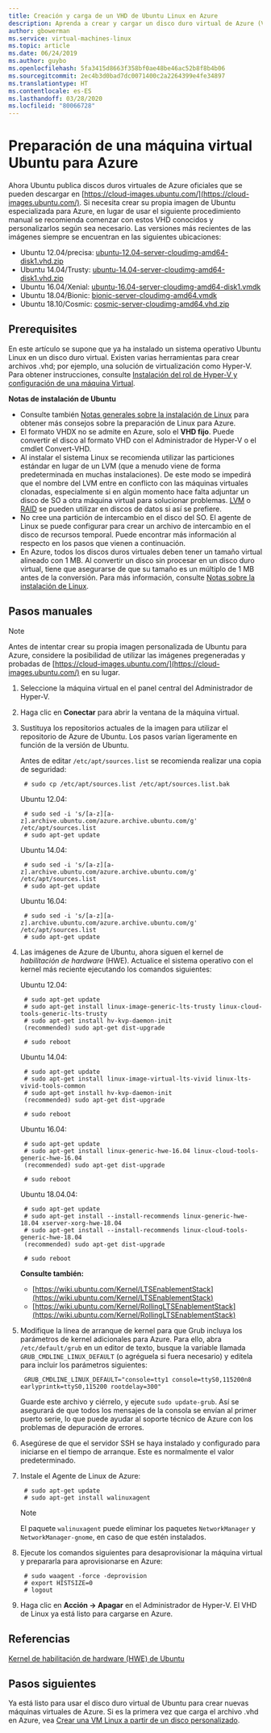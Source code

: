 ```yaml
---
title: Creación y carga de un VHD de Ubuntu Linux en Azure
description: Aprenda a crear y cargar un disco duro virtual de Azure (VHD) que contiene el sistema operativo Ubuntu Linux.
author: gbowerman
ms.service: virtual-machines-linux
ms.topic: article
ms.date: 06/24/2019
ms.author: guybo
ms.openlocfilehash: 5fa3415d8663f358bf0ae48be46ac52b8f8b4b06
ms.sourcegitcommit: 2ec4b3d0bad7dc0071400c2a2264399e4fe34897
ms.translationtype: HT
ms.contentlocale: es-ES
ms.lasthandoff: 03/28/2020
ms.locfileid: "80066728"
---
```

# <a name="prepare-an-ubuntu-virtual-machine-for-azure"></a>Preparación de una máquina virtual Ubuntu para Azure


Ahora Ubuntu publica discos duros virtuales de Azure oficiales que se pueden descargar en [https://cloud-images.ubuntu.com/](https://cloud-images.ubuntu.com/). Si necesita crear su propia imagen de Ubuntu especializada para Azure, en lugar de usar el siguiente procedimiento manual se recomienda comenzar con estos VHD conocidos y personalizarlos según sea necesario. Las versiones más recientes de las imágenes siempre se encuentran en las siguientes ubicaciones:

* Ubuntu 12.04/precisa: [ubuntu-12.04-server-cloudimg-amd64-disk1.vhd.zip](https://cloud-images.ubuntu.com/precise/current/precise-server-cloudimg-amd64-disk1.vhd.zip)
* Ubuntu 14.04/Trusty: [ubuntu-14.04-server-cloudimg-amd64-disk1.vhd.zip](https://cloud-images.ubuntu.com/releases/trusty/release/ubuntu-14.04-server-cloudimg-amd64-disk1.vhd.zip)
* Ubuntu 16.04/Xenial: [ubuntu-16.04-server-cloudimg-amd64-disk1.vmdk](https://cloud-images.ubuntu.com/releases/xenial/release/ubuntu-16.04-server-cloudimg-amd64-disk1.vmdk)
* Ubuntu 18.04/Bionic: [bionic-server-cloudimg-amd64.vmdk](https://cloud-images.ubuntu.com/bionic/current/bionic-server-cloudimg-amd64.vmdk)
* Ubuntu 18.10/Cosmic: [cosmic-server-cloudimg-amd64.vhd.zip](http://cloud-images.ubuntu.com/releases/cosmic/release/ubuntu-18.10-server-cloudimg-amd64.vhd.zip)

## <a name="prerequisites"></a>Prerequisites
En este artículo se supone que ya ha instalado un sistema operativo Ubuntu Linux en un disco duro virtual. Existen varias herramientas para crear archivos .vhd; por ejemplo, una solución de virtualización como Hyper-V. Para obtener instrucciones, consulte [Instalación del rol de Hyper-V y configuración de una máquina Virtual](https://technet.microsoft.com/library/hh846766.aspx).

**Notas de instalación de Ubuntu**

* Consulte también [Notas generales sobre la instalación de Linux](create-upload-generic.md#general-linux-installation-notes) para obtener más consejos sobre la preparación de Linux para Azure.
* El formato VHDX no se admite en Azure, solo el **VHD fijo**.  Puede convertir el disco al formato VHD con el Administrador de Hyper-V o el cmdlet Convert-VHD.
* Al instalar el sistema Linux se recomienda utilizar las particiones estándar en lugar de un LVM (que a menudo viene de forma predeterminada en muchas instalaciones). De este modo se impedirá que el nombre del LVM entre en conflicto con las máquinas virtuales clonadas, especialmente si en algún momento hace falta adjuntar un disco de SO a otra máquina virtual para solucionar problemas. [LVM](configure-lvm.md?toc=%2fazure%2fvirtual-machines%2flinux%2ftoc.json) o [RAID](configure-raid.md?toc=%2fazure%2fvirtual-machines%2flinux%2ftoc.json) se pueden utilizar en discos de datos si así se prefiere.
* No cree una partición de intercambio en el disco del SO. El agente de Linux se puede configurar para crear un archivo de intercambio en el disco de recursos temporal.  Puede encontrar más información al respecto en los pasos que vienen a continuación.
* En Azure, todos los discos duros virtuales deben tener un tamaño virtual alineado con 1 MB. Al convertir un disco sin procesar en un disco duro virtual, tiene que asegurarse de que su tamaño es un múltiplo de 1 MB antes de la conversión. Para más información, consulte [Notas sobre la instalación de Linux](create-upload-generic.md#general-linux-installation-notes).

## <a name="manual-steps"></a>Pasos manuales
> [!NOTE]
> Antes de intentar crear su propia imagen personalizada de Ubuntu para Azure, considere la posibilidad de utilizar las imágenes pregeneradas y probadas de [https://cloud-images.ubuntu.com/](https://cloud-images.ubuntu.com/) en su lugar.
> 
> 

1. Seleccione la máquina virtual en el panel central del Administrador de Hyper-V.

2. Haga clic en **Conectar** para abrir la ventana de la máquina virtual.

3. Sustituya los repositorios actuales de la imagen para utilizar el repositorio de Azure de Ubuntu. Los pasos varían ligeramente en función de la versión de Ubuntu.
   
    Antes de editar `/etc/apt/sources.list` se recomienda realizar una copia de seguridad:
   
        # sudo cp /etc/apt/sources.list /etc/apt/sources.list.bak

    Ubuntu 12.04:
   
        # sudo sed -i 's/[a-z][a-z].archive.ubuntu.com/azure.archive.ubuntu.com/g' /etc/apt/sources.list
        # sudo apt-get update

    Ubuntu 14.04:
   
        # sudo sed -i 's/[a-z][a-z].archive.ubuntu.com/azure.archive.ubuntu.com/g' /etc/apt/sources.list
        # sudo apt-get update

    Ubuntu 16.04:
   
        # sudo sed -i 's/[a-z][a-z].archive.ubuntu.com/azure.archive.ubuntu.com/g' /etc/apt/sources.list
        # sudo apt-get update

4. Las imágenes de Azure de Ubuntu, ahora siguen el kernel de *habilitación de hardware* (HWE). Actualice el sistema operativo con el kernel más reciente ejecutando los comandos siguientes:

    Ubuntu 12.04:
   
        # sudo apt-get update
        # sudo apt-get install linux-image-generic-lts-trusty linux-cloud-tools-generic-lts-trusty
        # sudo apt-get install hv-kvp-daemon-init
        (recommended) sudo apt-get dist-upgrade
   
        # sudo reboot
   
    Ubuntu 14.04:
   
        # sudo apt-get update
        # sudo apt-get install linux-image-virtual-lts-vivid linux-lts-vivid-tools-common
        # sudo apt-get install hv-kvp-daemon-init
        (recommended) sudo apt-get dist-upgrade
   
        # sudo reboot

    Ubuntu 16.04:
   
        # sudo apt-get update
        # sudo apt-get install linux-generic-hwe-16.04 linux-cloud-tools-generic-hwe-16.04
        (recommended) sudo apt-get dist-upgrade

        # sudo reboot
    
    Ubuntu 18.04.04:
    
        # sudo apt-get update
        # sudo apt-get install --install-recommends linux-generic-hwe-18.04 xserver-xorg-hwe-18.04
        # sudo apt-get install --install-recommends linux-cloud-tools-generic-hwe-18.04
        (recommended) sudo apt-get dist-upgrade

        # sudo reboot
    
    **Consulte también:**
    - [https://wiki.ubuntu.com/Kernel/LTSEnablementStack](https://wiki.ubuntu.com/Kernel/LTSEnablementStack)
    - [https://wiki.ubuntu.com/Kernel/RollingLTSEnablementStack](https://wiki.ubuntu.com/Kernel/RollingLTSEnablementStack)


5. Modifique la línea de arranque de kernel para que Grub incluya los parámetros de kernel adicionales para Azure. Para ello, abra `/etc/default/grub` en un editor de texto, busque la variable llamada `GRUB_CMDLINE_LINUX_DEFAULT` (o agréguela si fuera necesario) y edítela para incluir los parámetros siguientes:
   
        GRUB_CMDLINE_LINUX_DEFAULT="console=tty1 console=ttyS0,115200n8 earlyprintk=ttyS0,115200 rootdelay=300"

    Guarde este archivo y ciérrelo, y ejecute `sudo update-grub`. Así se asegurará de que todos los mensajes de la consola se envían al primer puerto serie, lo que puede ayudar al soporte técnico de Azure con los problemas de depuración de errores.

6. Asegúrese de que el servidor SSH se haya instalado y configurado para iniciarse en el tiempo de arranque.  Este es normalmente el valor predeterminado.

7. Instale el Agente de Linux de Azure:
   
        # sudo apt-get update
        # sudo apt-get install walinuxagent

   > [!Note]
   >  El paquete `walinuxagent` puede eliminar los paquetes `NetworkManager` y `NetworkManager-gnome`, en caso de que estén instalados.


1. Ejecute los comandos siguientes para desaprovisionar la máquina virtual y prepararla para aprovisionarse en Azure:
   
        # sudo waagent -force -deprovision
        # export HISTSIZE=0
        # logout

1. Haga clic en **Acción -> Apagar** en el Administrador de Hyper-V. El VHD de Linux ya está listo para cargarse en Azure.

## <a name="references"></a>Referencias
[Kernel de habilitación de hardware (HWE) de Ubuntu](https://wiki.ubuntu.com/Kernel/LTSEnablementStack)

## <a name="next-steps"></a>Pasos siguientes
Ya está listo para usar el disco duro virtual de Ubuntu para crear nuevas máquinas virtuales de Azure. Si es la primera vez que carga el archivo .vhd en Azure, vea [Crear una VM Linux a partir de un disco personalizado](upload-vhd.md#option-1-upload-a-vhd).

